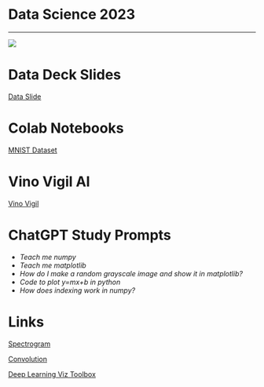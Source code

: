 # Data Science 2023

<hr>

<img src="https://www.ntu.edu.sg/images/default-source/hub-programmes/scse/msc_datasc2_web775x465.jpg?sfvrsn=4dba8fec_5"> 


# Data Deck Slides


[Data Slide](https://docs.google.com/presentation/d/1UeurUHG-TA8TjQJjdNc7WFDmJ3eR3rcyeKUQ795ChC8/edit?usp=sharing)

# Colab Notebooks 
[MNIST Dataset](https://colab.research.google.com/drive/1f0zmbQixYGh91DaM3TFec4IJjVhPSJJs?usp=sharing)

# Vino Vigil AI 
[Vino Vigil](https://github.com/helenmcastro/VinoVigil)

# ChatGPT Study Prompts 
* *Teach me numpy*
* *Teach me matplotlib*
* *How do I make a random grayscale image and show it in matplotlib?*
* *Code to plot y=mx+b in python*
* *How does indexing work in numpy?*

# Links
[Spectrogram](https://musiclab.chromeexperiments.com/spectrogram/)

[Convolution](https://setosa.io/ev/image-kernels/#:~:text=An%20image%20kernel%20is%20a,important%20portions%20of%20an%20image.)

[Deep Learning Viz Toolbox](https://www.youtube.com/watch?v=AgkfIQ4IGaM)


